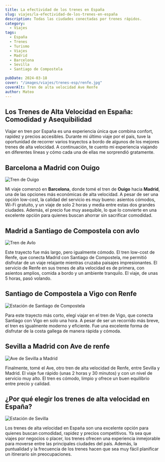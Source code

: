 ```yaml
---
title: La efectividad de los trenes en España
slug: viajes/la-efectividad-de-los-trenes-en-españa
description: Todas las ciudades conectadas por trenes rápidos.
category:
  - Viajes
tags:
  - España
  - Trenes 
  - Turismo
  - Viajes
  - Madrid
  - Barcelona
  - Sevilla
  - Santiago de Compostela

pubDate: 2024-03-18
cover: "/images/viajes/trenes-esp/renfe.jpg"
coverAlt: Tren de alta velocidad Ave Renfe
author: Mateo 
---
```


## Los Trenes de Alta Velocidad en España: Comodidad y Asequibilidad

Viajar en tren por España es una experiencia única que combina confort, rapidez y precios accesibles. Durante mi último viaje por el país, tuve la oportunidad de recorrer varios trayectos a bordo de algunos de los mejores trenes de alta velocidad. A continuación, te cuento mi experiencia viajando en diferentes líneas y cómo cada una de ellas me sorprendió gratamente.

## **Barcelona** a **Madrid** con Ouigo
<img src="/images/viajes/trenes-esp/ouigo.jpg" alt="Tren de Ouigo">

Mi viaje comenzó en **Barcelona**, donde tomé el tren de **Ouigo** hacia **Madrid**, una de las opciones más económicas de alta velocidad. A pesar de ser una opción low-cost, la calidad del servicio es muy bueno: asientos cómodos, Wi-Fi gratuito, y un viaje de solo 2 horas y media entre estas dos grandes ciudades. Además, el precio fue muy asequible, lo que lo convierte en una excelente opción para quienes buscan ahorrar sin sacrificar comodidad.

## **Madrid** a **Santiago de Compostela** con avlo
<img src="/images/viajes/trenes-esp/avlo.jpg" alt="Tren de Avlo">

Este trayecto fue más largo, pero igualmente cómodo. El tren low-cost de Renfe, que conecta Madrid con Santiago de Compostela, me permitió disfrutar de un viaje relajante mientras cruzaba paisajes impresionantes. El servicio de Renfe en sus trenes de alta velocidad es de primera, con asientos amplios, comida a bordo y un ambiente tranquilo. El viaje, de unas 5 horas, pasó volando.

## **Santiago de Compostela** a **Vigo** con Renfe
<img src="/images/viajes/trenes-esp/estacion-stgo.jpg" alt="Estación de Santiago de Compostela">

Para este trayecto más corto, elegí viajar en el tren de Vigo, que conecta Santiago con Vigo en solo una hora. A pesar de ser un recorrido más breve, el tren es igualmente moderno y eficiente. Fue una excelente forma de disfrutar de la costa gallega de manera rápida y cómoda.

## **Sevilla** a **Madrid** con Ave de renfe
<img src="/images/viajes/trenes-esp/tren-sev-mad.jpg" alt="Ave de Sevilla a Madrid">

Finalmente, tomé el Ave, otro tren de alta velocidad de Renfe, entre Sevilla y Madrid. El viaje fue rápido (unas 2 horas y 30 minutos) y con un nivel de servicio muy alto. El tren es cómodo, limpio y ofrece un buen equilibrio entre precio y calidad.

## ¿Por qué elegir los trenes de alta velocidad en España?
<img src="/images/viajes/trenes-esp/sevilla.jpg" alt="Estación de Sevilla">

Los trenes de alta velocidad en España son una excelente opción para quienes buscan comodidad, rapidez y precios competitivos. Ya sea que viajes por negocios o placer, los trenes ofrecen una experiencia inmejorable para moverse entre las principales ciudades del país. Además, la puntualidad y la frecuencia de los trenes hacen que sea muy fácil planificar un itinerario sin preocupaciones.

